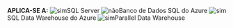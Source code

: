<Token>**APLICA-SE A:** ![sim](media/yes.png)SQL Server ![não](media/no.png)Banco de Dados SQL do Azure ![sim](media/yes.png)SQL Data Warehouse do Azure ![sim](media/yes.png)Parallel Data Warehouse </Token>

